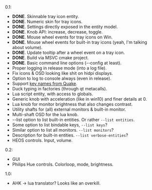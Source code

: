 0.1:
* **DONE**. Skinnable tray icon entity.
* **DONE**. Numeric skin for tray icons.
* **DONE**. Settings directly exposed in the entity model.
* **DONE**. Knob API: increase, decrease, toggle.
* **DONE**. Mouse wheel events for tray icons on Win. 
* **DONE**. Mouse wheel events for built-in tray icons (yeah, I'm talking about volume).
* **DONE**. Update tooltip after a wheel event on a tray icon.
* **DONE**. Build via MSVC cmake project.
* **DONE**. Basic command line options (--config at least).
* Proper logging in release mode (into a log file).
* Fix icons & OSD looking like shit on hidpi displays.
* Option to log to console always (even in release).
* Support [key names from Quake](https://github.com/id-Software/Quake/blob/master/WinQuake/keys.c).
* Duck typing in factories (through qt metacalls).
* Lua script entity, with access to globals.
* Generic knob with acceleration (like in win10) and finer details at 0.
* Lua knob for monitor brightness that also changes contrast.
* Utility shafts for (all) external monitors & built-in monitor.
* Multi-shaft OSD for the lua knob.
* --list option to list built-in entities. Or rather `--list entities`.
* Some option to list bindable keys, `--list keys`?
* Similar option to list all monitors. `--list monitors`?
* Description for built-in entities. `--list verbose-entities`?
* HEOS controls. Input, volume.

0.2:
* GUI
* Philips Hue controls. Colorloop, mode, brightness.

1.0:
* AHK -> lua translator? Looks like an overkill.
